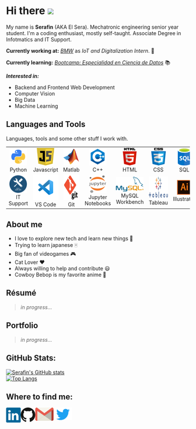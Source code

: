 # Hi there <img src="https://media.giphy.com/media/hvRJCLFzcasrR4ia7z/giphy.gif" width="25px">

My name is **Serafin** (AKA El Sera). Mechatronic engineering senior year student. I'm a coding enthusiast, mostly self-taught. Associate Degree in Infotmatics and IT Support.


**Currently working at:** *[BMW](https://www.bmwgroup-werke.com/san-luis-potosi/es.html)* as *IoT and Digitalization Intern*. 💼


**Currently learning:** *[Bootcamp: Especialidad en Ciencia de Datos](https://codigofacilito.com/ciencia-datos)* 📚


***Interested in:***
- Backend and Frontend Web Development
- Computer Vision
- Big Data
- Machine Learning

## Languages and Tools
Languages, tools and some other stuff I work with.
<table>
  <tr>
    <td align="center" width="96">
      <img src="img/python.png" width="48" height="48" alt="C#" />
      <br>Python
    </td>
    <td align="center" width="96">
        <img src="img/JS.png" width="48" height="48" alt="JavaScript" />
      <br>Javascript
    </td>
    <td align="center" width="96">
        <img src="img/Matlab.png" width="48" height="48" alt="Matlab" />
      <br>Matlab
    </td>
    <td align="center" width="96">
        <img src="img/C++.png" width="48" height="48" alt="C++" />
      <br>C++
    </td>
    <td align="center" width="96">
        <img src="img/HTML.png" width="40" height="48" alt="HTML" />
      <br>HTML
    </td>
    <td align="center" width="96">
        <img src="img/CSS.png" width="40" height="48" alt="CSS" />
      <br>CSS
    </td>
    <td align="center" width="96">
        <img src="img/SQL.png" width="48" height="48" alt="SQL" />
      <br>SQL
    </td>
    <td align="center" width="96">
        <img src="img/R.png" width="40" height="48" alt="R" />
      <br>R
    </td>
  </tr>
  
  <tr>
    <td align="center" width="96"> 
        <img src="img/ItSupport.png" width="48" height="48" alt="IT Support" />
      <br>IT Support
    </td>
    <td align="center" width="96">
        <img src="img/VSCode.png" width="70" height="70" alt="VS Code" />
      <br>VS Code
    </td>
    <td align="center"  width="96">
        <img src="img/git.png" width="70" height="70" alt="Git" />
      <br>Git
    </td>
    <td align="center"  width="96">
        <img src="img/JupiterNotebooks.png" width="48" height="48" alt="Jupyter Notebooks" />
      <br>Jupyter Notebooks
    </td>
    <td align="center" width="96">
        <img src="img/MySQL.png" width="80" height="40" alt="MySQL Workbench" />
      <br>MySQL Workbench
    </td>
    <td align="center"  width="96">
        <img src="img/Tableau.png" width="90" height="60" alt="Tableau" />
      <br>Tableau
    </td>
    <td align="center" width="96">
        <img src="img/illustrator.png" width="40" height="40" alt="Adobe Illustrator" />
      <br>Illustrator
    </td>
    <td align="center" width="96">
        <img src="img/Gsuite.png" width="80" height="40" alt="Google Suite" />
      <br>Google Suite
    </td>
    <td align="center" width="96">
        <img src="img/Bash.png" width="48" height="48" alt="Bash" />
      <br>Bash
    </td>
  </tr>
</table>


## About me
- I love to explore new tech and learn new things 📘
- Trying to learn japanese 🀄
- Big fan of videogames 🎮
- Cat Lover ❤️
- Always willing to help and contribute 😃
- Cowboy Bebop is my favorite anime 🤠

## Résumé
> *in progress...*

## Portfolio
> *in progress...*

## GitHub Stats:
[![Serafin's GitHub stats](https://github-readme-stats.vercel.app/api?username=ElSera99&show_icons=true&theme=dracula)](https://github.com/ElSera99/github-readme-stats)
<br>
[![Top Langs](https://github-readme-stats.vercel.app/api/top-langs/?username=ElSera99)](https://github.com/ElSera99/github-readme-stats)


## Where to find me:
<a href="https://www.linkedin.com/in/serafin-tierrafria-baez-77bb34182/">
  <img align="left" alt="LinkedIn" width="40px" src="img/linkedin.svg" />
</a>
<a href="https://github.com/ElSera99">
  <img align="left" alt="GitHub" width="40px" src="img/github.svg" />
</a>
<a href="mailto:stbugim@gmail.com">
  <img align="left" alt="stbugim@gmail.com" width="50px" src="img/gmail.svg" />
</a>
<a href="https://twitter.com/ElSera99_">
  <img align="left" alt="Twitter" width="50px" src="img/twitter.svg" />
</a>
